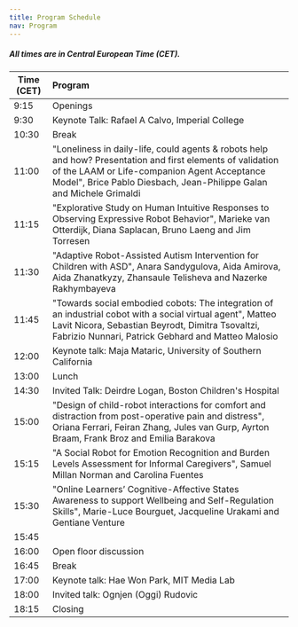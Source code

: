 ```yaml
---
title: Program Schedule
nav: Program
---
```


##### All times are in Central European Time (CET).


| Time (CET)    | Program               | 
| ------------- |:----------------------| 
| 9:15          | Openings        | 
| 9:30          | Keynote Talk: Rafael A Calvo, Imperial College      | 
| 10:30         | Break                 | 
| 11:00         | "Loneliness in daily-life, could agents & robots help and how? Presentation and first elements of validation of the LAAM or Life-companion Agent Acceptance Model", Brice Pablo Diesbach, Jean-Philippe Galan and Michele Grimaldi | 
| 11:15         | "Explorative Study on Human Intuitive Responses to Observing Expressive Robot Behavior", Marieke van Otterdijk, Diana Saplacan, Bruno Laeng and Jim Torresen |
| 11:30         | "Adaptive Robot-Assisted Autism Intervention for Children with ASD", Anara Sandygulova, Aida Amirova, Aida Zhanatkyzy, Zhansaule Telisheva and Nazerke Rakhymbayeva | 
| 11:45         | "Towards social embodied cobots: The integration of an industrial cobot with a social virtual agent", Matteo Lavit Nicora, Sebastian Beyrodt, Dimitra Tsovaltzi, Fabrizio Nunnari, Patrick Gebhard and Matteo Malosio |
| 12:00         | Keynote talk:  Maja Mataric, University of Southern California          | 
| 13:00         | Lunch            | 
| 14:30         | Invited Talk: Deirdre Logan, Boston Children's Hospital                 | 
| 15:00         | "Design of child-robot interactions for comfort and distraction from post-operative pain and distress", Oriana Ferrari, Feiran Zhang, Jules van Gurp, Ayrton Braam, Frank Broz and Emilia Barakova | 
| 15:15         | "A Social Robot for Emotion Recognition and Burden Levels Assessment for Informal Caregivers", Samuel Millan Norman and Carolina Fuentes| 
| 15:30         | "Online Learners’ Cognitive-Affective States Awareness to support Wellbeing and Self-Regulation Skills", Marie-Luce Bourguet, Jacqueline Urakami and Gentiane Venture |
| 15:45         |    | 
| 16:00         | Open floor discussion | 
| 16:45         | Break                 | 
| 17:00         | Keynote talk: Hae Won Park, MIT Media Lab          | 
| 18:00         | Invited talk: Ognjen (Oggi) Rudovic          | 
| 18:15         | Closing               | 
